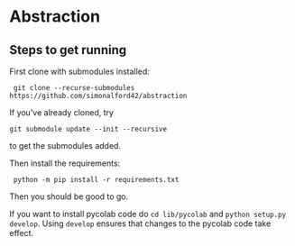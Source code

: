 # Abstraction

## Steps to get running
First clone with submodules installed:

` git clone --recurse-submodules https://github.com/simonalford42/abstraction`

If you've already cloned, try

` git submodule update --init --recursive `

to get the submodules added.

Then install the requirements:

` python -m pip install -r requirements.txt`

Then you should be good to go.

If you want to install pycolab code do `cd lib/pycolab` and `python setup.py develop`. Using `develop` ensures that changes to the pycolab code take effect.
